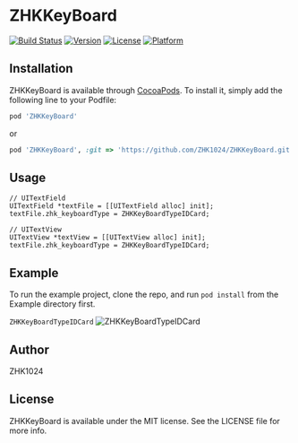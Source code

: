 # ZHKKeyBoard

[![Build Status](https://travis-ci.org/ZHK1024/ZHKKeyBoard.svg?branch=master)](https://travis-ci.org/ZHK1024/ZHKKeyBoard)
[![Version](https://img.shields.io/cocoapods/v/ZHKKeyBoard.svg?style=flat)](https://cocoapods.org/pods/ZHKKeyBoard)
[![License](https://img.shields.io/cocoapods/l/ZHKKeyBoard.svg?style=flat)](https://cocoapods.org/pods/ZHKKeyBoard)
[![Platform](https://img.shields.io/cocoapods/p/ZHKKeyBoard.svg?style=flat)](https://cocoapods.org/pods/ZHKKeyBoard)


## Installation

ZHKKeyBoard is available through [CocoaPods](https://cocoapods.org). To install
it, simply add the following line to your Podfile:

```ruby
pod 'ZHKKeyBoard'
```
or
```ruby
pod 'ZHKKeyBoard', :git => 'https://github.com/ZHK1024/ZHKKeyBoard.git'
```

## Usage

```objc
// UITextField
UITextField *textFile = [[UITextField alloc] init];
textFile.zhk_keyboardType = ZHKKeyBoardTypeIDCard;

// UITextView
UITextView *textView = [[UITextView alloc] init];
textFile.zhk_keyboardType = ZHKKeyBoardTypeIDCard;
```
## Example

To run the example project, clone the repo, and run `pod install` from the Example directory first.

`ZHKKeyBoardTypeIDCard`
![ZHKKeyBoardTypeIDCard](https://github.com/ZHK1024/ZHKKeyBoard/tree/master/Images/IMG_0092.PNG)


## Author

ZHK1024

## License

ZHKKeyBoard is available under the MIT license. See the LICENSE file for more info.
